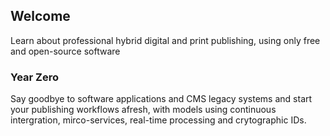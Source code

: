 ## Welcome

Learn about professional hybrid digital and print publishing, using only free and open-source software

### Year Zero

Say goodbye to software applications and CMS legacy systems and start your publishing workflows afresh, with models using continuous intergration, mirco-services, real-time processing and crytographic IDs.
